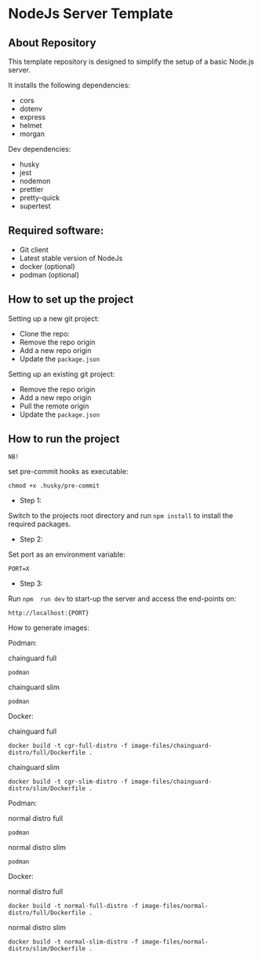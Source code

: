 # NodeJs Server Template

## About Repository

This template repository is designed to simplify the setup of a basic Node.js server.

It installs the following dependencies:

- cors
- dotenv
- express
- helmet
- morgan

Dev dependencies:

- husky
- jest
- nodemon
- prettier
- pretty-quick
- supertest

## Required software:

- Git client
- Latest stable version of NodeJs
- docker (optional)
- podman (optional)

## How to set up the project

Setting up a new git project:

- Clone the repo:
- Remove the repo origin
- Add a new repo origin
- Update the `package.json`

Setting up an existing git project:

- Remove the repo origin
- Add a new repo origin
- Pull the remote origin
- Update the `package.json`

## How to run the project

`NB!`

set pre-commit hooks as executable:

```
chmod +x .husky/pre-commit
```

- Step 1:

Switch to the projects root directory and run `npm install` to install the required packages.

- Step 2:

Set port as an environment variable:

```
PORT=X
```

- Step 3:

Run `npm  run dev` to start-up the server and access the end-points on:

```
http://localhost:{PORT}
```

How to generate images:

Podman:

chainguard full

```
podman
```

chainguard slim

```
podman
```

Docker:

chainguard full

```
docker build -t cgr-full-distro -f image-files/chainguard-distro/full/Dockerfile .
```

chainguard slim

```
docker build -t cgr-slim-distro -f image-files/chainguard-distro/slim/Dockerfile .
```

Podman:

normal distro full

```
podman
```

normal distro slim

```
podman
```

Docker:

normal distro full

```
docker build -t normal-full-distro -f image-files/normal-distro/full/Dockerfile .
```

normal distro slim

```
docker build -t normal-slim-distro -f image-files/normal-distro/slim/Dockerfile .
```
